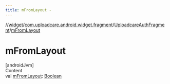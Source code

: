```yaml
---
title: mFromLayout -
---
```

//[widget](../../index.md)/[com.uploadcare.android.widget.fragment](../index.md)/[UploadcareAuthFragment](index.md)/[mFromLayout](m-from-layout.md)



# mFromLayout  
[androidJvm]  
Content  
val [mFromLayout](m-from-layout.md): [Boolean](https://kotlinlang.org/api/latest/jvm/stdlib/kotlin/-boolean/index.html)  



